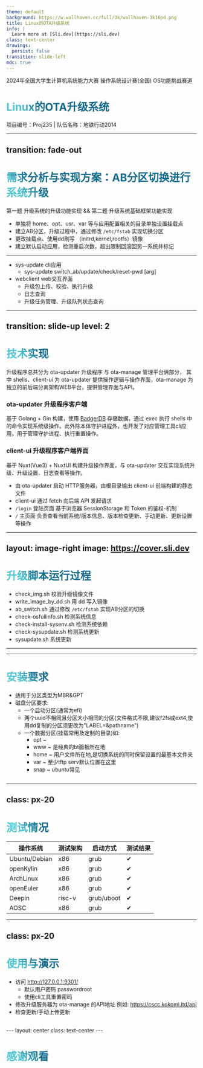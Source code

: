 ```yaml
---
theme: default
background: https://w.wallhaven.cc/full/3k/wallhaven-3k16pd.png
title: Linux的OTA升级系统
info: |
  Learn more at [Sli.dev](https://sli.dev)
class: text-center
drawings:
  persist: false
transition: slide-left
mdc: true
---
```


2024年全国大学生计算机系统能力大赛 操作系统设计赛(全国) OS功能挑战赛道 
# Linux的OTA升级系统

项目编号：Proj235 | 队伍名称：地铁行动2014 

---
transition: fade-out
---

# 需求分析与实现方案：AB分区切换进行系统升级
第一题 升级系统的升级功能实现 && 第二题 升级系统基础框架功能实现
* 单独将 home、opt、usr、var 等与应用配置相关的目录单独设置挂载点
* 建立AB分区，升级过程中，通过修改 `/etc/fstab` 实现切换分区
* 更改挂载点、使用dd刷写 （initrd,kernel,rootfs）镜像
* 建立默认启动应用，检测重启次数，超出限制回滚回另一系统并标记

<hr class="my-4">

* sys-update cli应用
  * sys-update switch_ab/update/check/reset-pwd [arg]
* webclient web交互界面
  * 升级包上传、校验、执行升级
  * 日志查询
  * 升级任务管理、升级队列状态查询

<style>
h1 {
  background-color: #2B90B6;
  background-image: linear-gradient(45deg, #4EC5D4 10%, #146b8c 20%);
  background-size: 100%;
  -webkit-background-clip: text;
  -moz-background-clip: text;
  -webkit-text-fill-color: transparent;
  -moz-text-fill-color: transparent;
}
</style>

---
transition: slide-up
level: 2
---

# 技术实现

升级程序总共分为 ota-updater 升级程序 与 ota-manage 管理平台俩部分， 其中 shells、client-ui 为 ota-updater 提供操作逻辑与操作界面，ota-manage 为独立的前后端分离架构WEB平台，提供管理界面与API。

### ota-updater 升级程序客户端
基于 Golang + Gin 构建，使用 [BadgerDB](https://github.com/dgraph-io/badger) 存储数据，通过 exec 执行 shells 中的命令实现系统级操作。此外除本体守护进程外，也开发了对应管理工具cli应用，用于管理守护进程、执行重置操作。

### client-ui 升级程序客户端界面
基于 Nuxt(Vue3) + NuxtUI 构建升级操作界面，与 ota-updater 交互实现系统升级、升级设置、日志查看等操作。

* 由 ota-updater 启动 HTTP服务器，由根目录输出 client-ui 前端构建的静态文件
* client-ui 通过 fetch 向后端 API 发起请求
* `/login` 登陆页面 基于浏览器 SessionStorage 和 Token 的鉴权-机制
* `/` 主页面 负责查看当前系统/版本信息、版本检查更新、手动更新、更新设置等操作

---
layout: image-right
image: https://cover.sli.dev
---

# 升级脚本运行过程

* check_img.sh 校验升级镜像文件
* write_image_by_dd.sh 用 dd 写入镜像
* ab_switch.sh 通过修改 `/etc/fstab` 实现AB分区的切换
* check-osfullinfo.sh 检测系统信息
* check-install-sysenv.sh 检测系统依赖
* check-sysupdate.sh 检测系统更新
* sysupdate.sh 系统更新

---
---

# 安装要求

<div grid="~ cols-2 gap-4">
<div>

* 适用于分区类型为MBR&GPT
* 磁盘分区要求: 
  * 一个启动分区(通常为efi)
  * 两个uuid不相同且分区大小相同的分区(文件格式不限,建议f2fs或ext4,使用dd复制的分区须更改为"LABEL=&pathname")
  * 一个数据分区(挂载常用及定制的目录)如:
    * opt ~ 
    * www ~ 是经典的bt面板所在地
    * home ~ 用户文件所在地,是切换系统的同时保留设置的最基本文件夹
    * var ~ 至少tftp serv默认位置在这里
    * snap ~ ubuntu常见

</div>
<div>

<img border="rounded" src="https://github.com/lixworth/2024OS-Proj235/raw/master/document/screenshot/image.png" alt="">

</div>
</div>

---
class: px-20
---

# 测试情况

| 操作系统       | 测试架构     | 启动方式    |  测试结果 |
|---------------|------------|------------|----------|
| Ubuntu/Debian | x86        | grub | &#10004; |
| openKylin     | x86        | grub | &#10004; |
| ArchLinux     | x86        | grub | &#10004; |
| openEuler     | x86        | grub | &#10004; |
| Deepin        | risc-v     | grub/uboot | &#10004; |
| AOSC          | x86        | grub | &#10004; |

---
class: px-20
---

# 使用与演示 

* 访问 http://127.0.0.1:9301/
  * 默认用户密码 passwordroot
  * 使用cli工具重置密码
* 修改升级服务器为 ota-manage 的API地址 例如: https://cscc.kokomi.ltd/api
* 检查更新/手动上传更新

<div grid="~ cols-2 gap-2" m="t-2">
<img border="rounded" src="https://github.com/lixworth/2024OS-Proj235/raw/master/document/screenshot/%E6%88%AA%E5%B1%8F2024-07-15%2022.03.59.png" alt="">
<img border="rounded" src="https://github.com/lixworth/2024OS-Proj235/raw/master/document/screenshot/%E6%88%AA%E5%B1%8F2024-07-28%2013.26.37.png" alt="">
</div>
---
layout: center
class: text-center
---

# 感谢观看

<PoweredBySlidev mt-10 />
